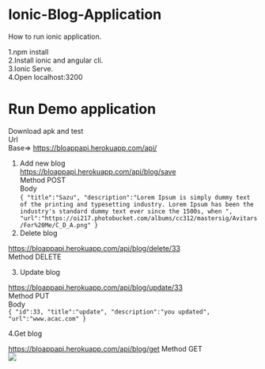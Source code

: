 # Ionic-Blog-Application

How to run ionic application.

1.npm install   
2.Install ionic and angular cli.   
3.Ionic Serve.   
4.Open localhost:3200   


# Run Demo application   
Download apk and test   
Url   
Base=> https://bloappapi.herokuapp.com/api/   
1. Add new blog      
https://bloappapi.herokuapp.com/api/blog/save   
Method POST   
Body   
`{
	"title":"Sazu",
	"description":"Lorem Ipsum is simply dummy text of the printing and typesetting industry. Lorem Ipsum has been the industry's standard dummy text ever since the 1500s, when ",
	"url":"https://oi217.photobucket.com/albums/cc312/mastersig/Avitars/For%20Me/C_D_A.png"
}`   
2. Delete blog   

https://bloappapi.herokuapp.com/api/blog/delete/33   
Method DELETE   

3. Update blog   

https://bloappapi.herokuapp.com/api/blog/update/33   
Method PUT   
Body   
`{
	"id":33,
	"title":"update",
	"description":"you updated",
	"url":"www.acac.com"
}`   

4.Get blog   

https://bloappapi.herokuapp.com/api/blog/get
Method GET   
![](https://media.giphy.com/media/U6w7xHxybDKJdoRc9G/giphy.gif)



